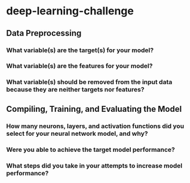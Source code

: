 # deep-learning-challenge

## Data Preprocessing

### What variable(s) are the target(s) for your model?
### What variable(s) are the features for your model?
### What variable(s) should be removed from the input data because they are neither targets nor features?


## Compiling, Training, and Evaluating the Model

### How many neurons, layers, and activation functions did you select for your neural network model, and why?
### Were you able to achieve the target model performance?
### What steps did you take in your attempts to increase model performance?
